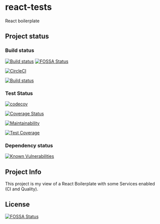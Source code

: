 # react-tests
React boilerplate

## Project status

### Build status

[![Build status](https://ci.appveyor.com/api/projects/status/63s157lj7m9prk8x?svg=true)](https://ci.appveyor.com/project/MaDDoGo/react-tests)
[![FOSSA Status](https://app.fossa.io/api/projects/git%2Bgithub.com%2FMaDDoGo%2Freact-tests.svg?type=shield)](https://app.fossa.io/projects/git%2Bgithub.com%2FMaDDoGo%2Freact-tests?ref=badge_shield)

[![CircleCI](https://circleci.com/gh/MaDDoGo/react-tests/tree/master.svg?style=svg)](https://circleci.com/gh/MaDDoGo/react-tests/tree/master)

[![Build status](https://ci.appveyor.com/api/projects/status/63s157lj7m9prk8x?svg=true)](https://ci.appveyor.com/project/MaDDoGo/react-tests)

### Test Status

[![codecov](https://codecov.io/gh/MaDDoGo/react-tests/branch/master/graph/badge.svg)](https://codecov.io/gh/MaDDoGo/react-tests)

[![Coverage Status](https://coveralls.io/repos/github/MaDDoGo/react-tests/badge.svg?branch=master)](https://coveralls.io/github/MaDDoGo/react-tests?branch=master)

[![Maintainability](https://api.codeclimate.com/v1/badges/39671a6430075c41d121/maintainability)](https://codeclimate.com/github/MaDDoGo/react-tests/maintainability)

[![Test Coverage](https://api.codeclimate.com/v1/badges/39671a6430075c41d121/test_coverage)](https://codeclimate.com/github/MaDDoGo/react-tests/test_coverage)

### Dependency status

[![Known Vulnerabilities](https://snyk.io/test/github/MaDDoGo/react-tests/badge.svg?targetFile=package.json)](https://snyk.io/test/github/MaDDoGo/react-tests?targetFile=package.json)

## Project Info

This project is my view of a React Boilerplate with some Services enabled (CI and Quality).

## License
[![FOSSA Status](https://app.fossa.io/api/projects/git%2Bgithub.com%2FMaDDoGo%2Freact-tests.svg?type=large)](https://app.fossa.io/projects/git%2Bgithub.com%2FMaDDoGo%2Freact-tests?ref=badge_large)
